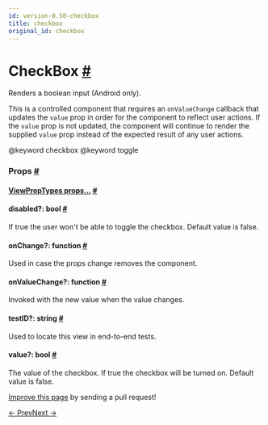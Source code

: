 ```yaml
---
id: version-0.50-checkbox
title: checkbox
original_id: checkbox
---
```

<a id="content"></a><h1><a class="anchor" name="checkbox"></a>CheckBox <a class="hash-link" href="docs/checkbox.html#checkbox">#</a></h1><div><div><p>Renders a boolean input (Android only).</p><p>This is a controlled component that requires an <code>onValueChange</code> callback that
updates the <code>value</code> prop in order for the component to reflect user actions.
If the <code>value</code> prop is not updated, the component will continue to render
the supplied <code>value</code> prop instead of the expected result of any user actions.</p><p>@keyword checkbox
@keyword toggle</p></div><h3><a class="anchor" name="props"></a>Props <a class="hash-link" href="docs/checkbox.html#props">#</a></h3><div class="props"><div class="prop"><h4 class="propTitle"><a class="anchor" name="viewproptypes"></a><a href="docs/viewproptypes.html#props">ViewPropTypes props...</a> <a class="hash-link" href="docs/checkbox.html#viewproptypes">#</a></h4></div><div class="prop"><h4 class="propTitle"><a class="anchor" name="disabled"></a>disabled?: <span class="propType">bool</span> <a class="hash-link" href="docs/checkbox.html#disabled">#</a></h4><div><p>If true the user won't be able to toggle the checkbox.
Default value is false.</p></div></div><div class="prop"><h4 class="propTitle"><a class="anchor" name="onchange"></a>onChange?: <span class="propType">function</span> <a class="hash-link" href="docs/checkbox.html#onchange">#</a></h4><div><p>Used in case the props change removes the component.</p></div></div><div class="prop"><h4 class="propTitle"><a class="anchor" name="onvaluechange"></a>onValueChange?: <span class="propType">function</span> <a class="hash-link" href="docs/checkbox.html#onvaluechange">#</a></h4><div><p>Invoked with the new value when the value changes.</p></div></div><div class="prop"><h4 class="propTitle"><a class="anchor" name="testid"></a>testID?: <span class="propType">string</span> <a class="hash-link" href="docs/checkbox.html#testid">#</a></h4><div><p>Used to locate this view in end-to-end tests.</p></div></div><div class="prop"><h4 class="propTitle"><a class="anchor" name="value"></a>value?: <span class="propType">bool</span> <a class="hash-link" href="docs/checkbox.html#value">#</a></h4><div><p>The value of the checkbox.  If true the checkbox will be turned on.
Default value is false.</p></div></div></div></div><p class="edit-page-block"><a target="_blank" href="https://github.com/facebook/react-native/blob/master/Libraries/Components/CheckBox/CheckBox.android.js">Improve this page</a> by sending a pull request!</p><div class="docs-prevnext"><a class="docs-prev" href="docs/button.html#content">← Prev</a><a class="docs-next" href="docs/datepickerios.html#content">Next →</a></div>